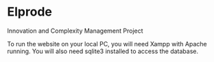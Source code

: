 # Elprode
Innovation and Complexity Management Project

To run the website on your local PC, you will need Xampp with Apache running. You will also need sqlite3 installed to access the database. 
